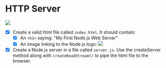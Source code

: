 # HTTP Server

![](https://img.shields.io/badge/mvp-working-green.svg)

- [x] Create a valid html file called `index.html`. It should contain:
    - [x] An `<h1>` saying: "My First Node.js Web Server" 
    - [x] An image linking to the Node.js logo: ![](https://rawgit.com/nodejs/nodejs.org/886b30fde80f35fd0db98793f258d78a9ae0a997/static/images/logo-light.svg)
- [x] Create a Node.js server in a file called `server.js`. Use the createServer method along with `createReadStream()` to pipe the html file to the browser.